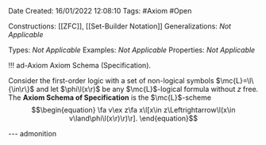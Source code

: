 <br />
<br />

Date Created: 16/01/2022 12:08:10
Tags: #Axiom #Open 

Constructions: [[ZFC]], [[Set-Builder Notation]]
Generalizations: _Not Applicable_

Types: _Not Applicable_
Examples: _Not Applicable_
Properties: _Not Applicable_

!!! ad-Axiom Axiom Schema (Specification).

Consider the first-order logic with a set of non-logical symbols $\mc{L}=\l\{\in\r\}$ and let $\phi\l(x\r)$ be any $\mc{L}$-logical formula without $z$ free. The **Axiom Schema of Specification** is the $\mc{L}$-scheme
$$\begin{equation}
    \fa v\ex z\fa x\l[x\in z\Leftrightarrow\l(x\in v\land\phi\l(x\r)\r)\r].
\end{equation}$$

--- admonition
